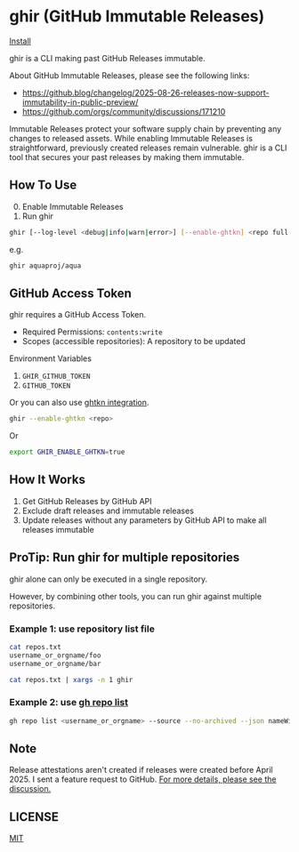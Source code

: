 # ghir (GitHub Immutable Releases)

[Install](INSTALL.md)

ghir is a CLI making past GitHub Releases immutable.

About GitHub Immutable Releases, please see the following links:

- https://github.blog/changelog/2025-08-26-releases-now-support-immutability-in-public-preview/
- https://github.com/orgs/community/discussions/171210

Immutable Releases protect your software supply chain by preventing any changes to released assets.
While enabling Immutable Releases is straightforward, previously created releases remain vulnerable.
ghir is a CLI tool that secures your past releases by making them immutable.

## How To Use

0. Enable Immutable Releases
1. Run ghir

```sh
ghir [--log-level <debug|info|warn|error>] [--enable-ghtkn] <repo full name>
```

e.g.

```sh
ghir aquaproj/aqua
```

## GitHub Access Token

ghir requires a GitHub Access Token.

- Required Permissions: `contents:write`
- Scopes (accessible repositories): A repository to be updated

Environment Variables

1. `GHIR_GITHUB_TOKEN`
1. `GITHUB_TOKEN`

Or you can also use [ghtkn integration](https://github.com/suzuki-shunsuke/ghtkn).

```sh
ghir --enable-ghtkn <repo>
```

Or

```sh
export GHIR_ENABLE_GHTKN=true
```

## How It Works

1. Get GitHub Releases by GitHub API
1. Exclude draft releases and immutable releases
1. Update releases without any parameters by GitHub API to make all releases immutable

## ProTip: Run ghir for multiple repositories
ghir alone can only be executed in a single repository.

However, by combining other tools, you can run ghir against multiple repositories.

### Example 1: use repository list file
```sh
cat repos.txt
username_or_orgname/foo
username_or_orgname/bar

cat repos.txt | xargs -n 1 ghir
```

### Example 2: use [gh repo list](https://cli.github.com/manual/gh_repo_list)
```sh
gh repo list <username_or_orgname> --source --no-archived --json nameWithOwner --template '{{range .}}{{.nameWithOwner}}{{"\n"}}{{end}}' --limit 100 | xargs -n 1 ghir
```

## Note

Release attestations aren't created if releases were created before April 2025.
I sent a feature request to GitHub.
[For more details, please see the discussion.](https://github.com/orgs/community/discussions/171210#discussioncomment-14601356)

## LICENSE

[MIT](LICENSE)
